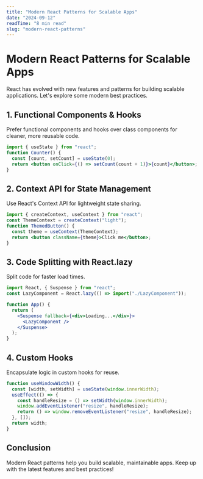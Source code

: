 ```yaml
---
title: "Modern React Patterns for Scalable Apps"
date: "2024-09-12"
readTime: "8 min read"
slug: "modern-react-patterns"
---
```


# Modern React Patterns for Scalable Apps

React has evolved with new features and patterns for building scalable applications. Let's explore some modern best practices.

## 1. Functional Components & Hooks

Prefer functional components and hooks over class components for cleaner, more reusable code.

```jsx
import { useState } from "react";
function Counter() {
  const [count, setCount] = useState(0);
  return <button onClick={() => setCount(count + 1)}>{count}</button>;
}
```

## 2. Context API for State Management

Use React's Context API for lightweight state sharing.

```jsx
import { createContext, useContext } from "react";
const ThemeContext = createContext("light");
function ThemedButton() {
  const theme = useContext(ThemeContext);
  return <button className={theme}>Click me</button>;
}
```

## 3. Code Splitting with React.lazy

Split code for faster load times.

```jsx
import React, { Suspense } from "react";
const LazyComponent = React.lazy(() => import("./LazyComponent"));

function App() {
  return (
    <Suspense fallback={<div>Loading...</div>}>
      <LazyComponent />
    </Suspense>
  );
}
```

## 4. Custom Hooks

Encapsulate logic in custom hooks for reuse.

```jsx
function useWindowWidth() {
  const [width, setWidth] = useState(window.innerWidth);
  useEffect(() => {
    const handleResize = () => setWidth(window.innerWidth);
    window.addEventListener("resize", handleResize);
    return () => window.removeEventListener("resize", handleResize);
  }, []);
  return width;
}
```

## Conclusion

Modern React patterns help you build scalable, maintainable apps. Keep up with the latest features and best practices!
